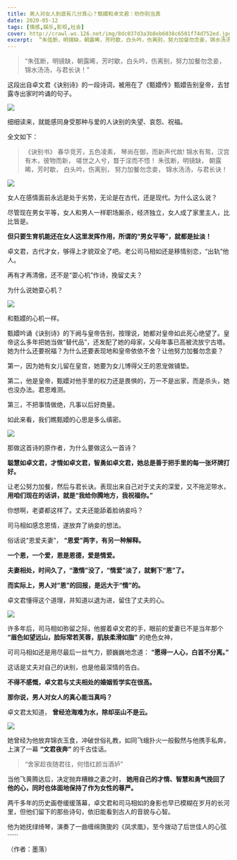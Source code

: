 ```yaml
---
title: 男人对女人到底有几分真心？甄嬛和卓文君：劝你别当真
date: 2020-05-12
tags: [情感,娱乐,影视,社会]
cover: http://crawl.ws.126.net/img/8dc037d3a3b8eb6038c6501f74d752ed.jpg
excerpt:  “朱弦断，明镜缺，朝露晞，芳时歇，白头吟，伤离别，努力加餐勿念妾，锦水汤汤，与君长诀！”这段出自卓文君《诀别诗》的一段诗词，被用在了《甄嬛传》甄嬛告别皇帝，去甘露寺出家时吟诵的句子。![](http://crawl.ws.126
---
```

> “朱弦断，明镜缺，朝露晞，芳时歇，白头吟，伤离别，努力加餐勿念妾，锦水汤汤，与君长诀！”

这段出自卓文君《诀别诗》的一段诗词，被用在了《甄嬛传》甄嬛告别皇帝，去甘露寺出家时吟诵的句子。

![](http://crawl.ws.126.net/img/8dc037d3a3b8eb6038c6501f74d752ed.jpg)  

细细读来，就能感同身受那种与爱的人诀别的失望、哀怨、祝福。

全文如下：

> 《诀别书》 春华竞芳，五色凌素， 琴尚在御，而新声代故! 锦水有鸳，汉宫有木，彼物而新， 嗟世之人兮，瞀于淫而不悟！ 朱弦断，明镜缺， 朝露晞，芳时歇，
> 白头吟，伤离别， 努力加餐勿念妾， 锦水汤汤，与君长诀！

![](http://crawl.ws.126.net/img/91b6b2603798fcddb5e5efbfcaca50ef.jpg)  

女人在感情面前永远是处于劣势，无论是在古代，还是现代。为什么这么说？

尽管现在男女平等，女人和男人一样职场厮杀，经济独立，女人成了家里主人，比比皆是。

**但只要生育机能还在女人这里发挥作用，所谓的“男女平等”，就都是扯淡！**

卓文君，古代才女，够得上才貌双全了吧。老公司马相如还是移情别恋，“出轨”他人。

再有才再清傲，还不是“耍心机”作诗，挽留丈夫？

为什么说她耍心机？

![](http://crawl.ws.126.net/img/164d0496575e307a694ffceabc3ec9c4.jpg)  

和甄嬛的心机一样。

甄嬛吟诵《诀别诗》的下阙与皇帝告别，按理说，她都对皇帝如此死心绝望了。皇帝这么多年把她当做“替代品”，还发配了她的母家，父母年事已高被流放宁古塔。她为什么还要祝福？为什么还要表现地和皇帝依依不舍？让他努力加餐勿念妾？

第一，因为她有女儿留在皇宫，她要为女儿博得父王的恩宠做铺垫。

第二，他是皇帝，甄嬛对他手里的权力还是畏惧的，万一不是出家，而是杀头，她也没办法。君恩难测。

第三，不把事情做绝，凡事以后好商量。

如此来看，我们瞧甄嬛的心思是多么缜密。

![](http://crawl.ws.126.net/img/6d2e6439daf1f777b7cdd4687eb5356a.jpg)  

那做这首诗的原作者，为什么要做这么一首诗？

**聪慧如卓文君，才情如卓文君，智勇如卓文君，她总是善于把手里的每一张坏牌打好。**

让老公努力加餐，然后与君长诀。表现出来自己对于丈夫的深爱，又不拖泥带水， **用咱们现在的话讲，就是“我给你腾地方，我祝福你。”**

你想啊，老婆都这样了。丈夫还能舔着脸纳妾吗？

司马相如感念恩情，遂放弃了纳妾的想法。

俗话说“恩爱夫妻”， **“恩爱”两字，有另一种解释。**

**一个恩，一个爱，恩是恩德，爱是情爱。**

**夫妻相处，时间久了，“激情”没了，“情爱”淡了，就剩下“恩”了。**

**而实际上，男人对“恩”的回报，是远大于“情”的。**

卓文君懂得这个道理，并知道以退为进，留住了丈夫的心。

![](http://crawl.ws.126.net/img/71957e14594c8e6b0e2104d302841d76.jpg)  

许多年后，司马相如弥留之际，他握着卓文君的手，眼前的爱妻已不是当年那个 **“眉色如望远山，脸际常若芙蓉，肌肤柔滑如脂”** 的绝色女神，

可司马相如还是用尽最后一丝气力，颤巍巍地念道： **“愿得一人心，白首不分离。”**

这话是丈夫对自己的诀别，也是他最深情的告白。

**不得不感慨，卓文君与丈夫相处的婚姻哲学实在很高。**

**那你说，男人对女人的真心能当真吗？**

卓文君太知道， **曾经沧海难为水，除却巫山不是云。**

![](http://crawl.ws.126.net/img/27ad34f05857e2938c530764ded03ad6.jpg)  

她曾经为他放弃锦衣玉食，冲破世俗礼教，如同飞蛾扑火一般毅然与他携手私奔，上演了一幕 **“文君夜奔”** 的千古佳话。

> “舍家趁夜随君往，何惜红颜当酒垆”

当他飞黄腾达后，决定抛弃糟糠之妻之时， **她用自己的才情、智慧和勇气挽回了他的心，同时也体面地保持了作为女性的尊严。**

两千多年的历史画卷缓缓落幕，卓文君和司马相如的身影也早已模糊在岁月的长河里，但他们留下的那些诗句，依旧能看到古人的音貌与心智。

他为她抚绿绮琴，演奏了一曲缠绵旖旎的《凤求凰》，至今拨动了后世佳人的心弦······

（作者：墨落）

